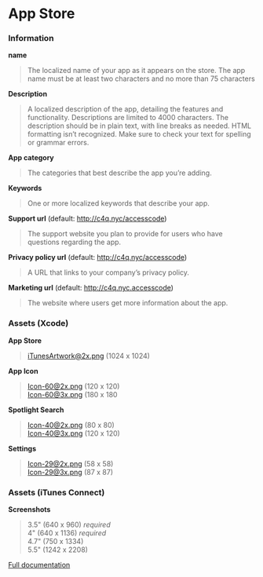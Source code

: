 # App Store

### Information
**name**  
> The localized name of your app as it appears on the store. The app name must be at least two characters and no more than 75 characters  

**Description**  
> A localized description of the app, detailing the features and functionality. Descriptions are limited to 4000 characters. The description should be in plain text, with line breaks as needed. HTML formatting isn’t recognized. Make sure to check your text for spelling or grammar errors.   

**App category**  
> The categories that best describe the app you’re adding.   

**Keywords**  
> One or more localized keywords that describe your app.  

**Support url** (default: http://c4q.nyc/accesscode)
> The support website you plan to provide for users who have questions regarding the app.    

**Privacy policy url** (default: http://c4q.nyc/accesscode)  
> A URL that links to your company’s privacy policy.    

**Marketing url** (default: http://c4q.nyc.accesscode)
> The website where users get more information about the app.

### Assets (Xcode)
 
**App Store**
> iTunesArtwork@2x.png (1024 x 1024)

**App Icon**
> Icon-60@2x.png (120 x 120)  
> Icon-60@3x.png (180 x 180

**Spotlight Search**
> Icon-40@2x.png (80 x 80)  
> Icon-40@3x.png (120 x 120)

**Settings**
> Icon-29@2x.png (58 x 58)  
> Icon-29@3x.png (87 x 87)

### Assets (iTunes Connect)

**Screenshots**
> 3.5" (640 x 960) *required*  
> 4" (640 x 1136) *required*  
> 4.7" (750 x 1334)  
> 5.5" (1242 x 2208)  

[Full documentation](https://developer.apple.com/library/ios/documentation/LanguagesUtilities/Conceptual/iTunesConnect_Guide/Appendices/Properties.html#//apple_ref/doc/uid/TP40011225-CH26-SW2)
